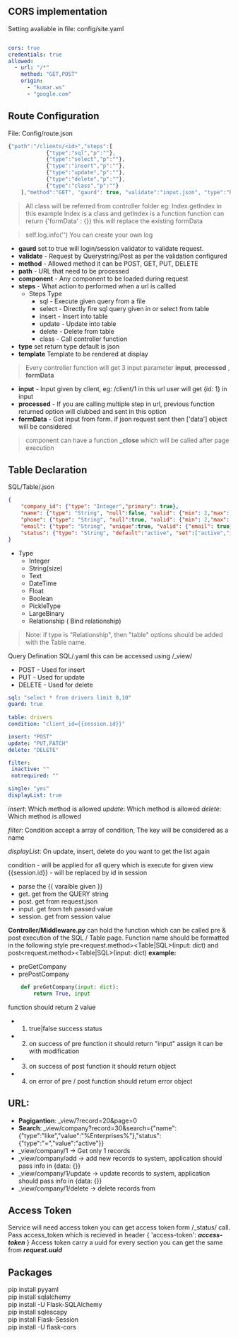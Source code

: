 ## CORS implementation
Setting avaliable in file: config/site.yaml
```yaml

cors: true
credentials: true
allowed:
  - url: "/*"
    method: "GET,POST"
    origin:
      - "kumar.ws"
      - "google.com"
```


## Route Configuration 

File: Config/route.json
```js
{"path":"/clients/<id>","steps":[
            {"type":"sql","p":""},
            {"type":"select","p":""},
            {"type":"insert","p":""},
            {"type":"update","p":""},
            {"type":"delete","p":""},
            {"type":"class","p":""}
    ],"method":"GET", "gaurd": true, "validate":"input.json", "type":"html","template": "index.html","component": "SQL"}
```


> All class will be referred from controller folder eg: Index.getIndex in this example Index is a class and getIndex is a function
> function can return {'formData' : {}} this will replace the existing formData 

> self.log.info('<your message>') You can create your own log 

- **gaurd** set to true will login/session validator to validate request.
- **validate** - Request by Querystring/Post as per the validation configured
- **method** - Allowed method it can be POST, GET, PUT, DELETE
- **path** - URL  that need to be processed
- **component** - Any component to be loaded during request
- **steps** - What action to performed when a url is callled
    - Steps Type
        - sql - Execute given query from a file
        - select -  Directly fire sql query given in or select from table
        - insert - Insert into table
        - update - Update into table
        - delete - Delete from table
        - class - Call controller function
- **type** set return type default  is json
- **template** Template to be rendered at display


> Every controller function will get 3 input parameter **input**, **processed** , **formData**
- **input** - Input given by client, eg: /client/1 in this url user will get {id: 1} in input
- **processed** - If you are calling multiple step in url, previous function returned option will clubbed and sent in this option
- **formData** - Got input from form. if json request sent then ['data'] object will be considered

> component can have a function **_close** which will be called after page execution


## Table Declaration
SQL/Table/<tablename>.json
```json
{
    "company_id": {"type": "Integer","primary": true},
    "name": {"type": "String", "null":false, "valid": {"min": 2,"max": 50}},
    "phone": {"type": "String", "null":true, "valid": {"min": 2,"max": 50, "pattern":""}},
    "email": {"type": "String", "unique":true, "valid": {"email": true},"foreign":"drivers.drivers_id"},
    "status": {"type": "String", "default":"active", "set":["active","inactive"]}
}
```

- Type
    - Integer
    - String(size)
    - Text
    - DateTime
    - Float
    - Boolean
    - PickleType
    - LargeBinary
    - Relationship ( Bind relationship)

> Note: if type is "Relationship", then "table" options should be added with the Table name.

Query Defination
SQL/<queryname>.yaml this can be accessed using /_view/<queryname>
 - POST - Used for insert
 - PUT - Used for update
 - DELETE - Used for delete

 ```yaml
sql: "select * from	drivers limit 0,10"
guard: true
  
table: drivers
condition: "client_id={{session.id}}"

insert: "POST"  
update: "PUT,PATCH"
delete: "DELETE"

filter:
  inactive: ""
  notrequired: ""

single: "yes"
displayList: true
```

_insert_: Which method is allowed
_update_: Which method is allowed
_delete_: Which method is allowed

_filter_: Condition accept a array of condition, The key will be considered as a name

_displayList_: On update, insert, delete do you want to get the list again

condition - will be applied for all query which is execute for given view
{{session.id}} - will be replaced by id in session
- parse the {{ varaible given }} 
- get. get from the QUERY string
- post. get from request.json
- input. get from teh passed value
- session. get from session value


**Controller/Middleware.py**  can hold the function which can be called pre & post execution of the SQL / Table page.
Function name should be formatted in the following style pre<request.method><Table|SQL>(input: dict) and post<request.method><Table|SQL>(input: dict)
**example:**
- preGetCompany
- prePostCompany

```python
    def preGetCompany(input: dict):
        return True, input  
```

function should return 2 value 
- 1. true|false  success status 
- 2. on success of pre function  it should return "input" assign it can be with modification
- 3. on success of post function  it should return object
- 4. on error of pre / post function  should return error object

URL:
-----------
- **Pagigantion**: _view/<url>?record=20&page=0   
- **Search**: _view/company?record=30&search={"name":{"type":"like","value":"%Enterprises%"},"status":{"type":"=","value":"active"}}
- _view/company/1  -> Get only 1 records
- _view/company/add -> add new records to system, application should pass info in {data: {}}
- _view/company/1/update -> update records to system, application should pass info in {data: {}}
- _view/company/1/delete -> delete records from

## Access Token
Service will need access token you can get access token form /_status/ call.  Pass access_token which is recieved in header
{
  'access-token': ***access-token***
}
Access token carry a uuid for every section you can get the same from ***request.uuid***


## Packages
pip install pyyaml<br/>
pip install sqlalchemy<br/>
pip install -U Flask-SQLAlchemy<br/>
pip install sqlescapy<br/>
pip install Flask-Session<br/>
pip install -U flask-cors<br/>
